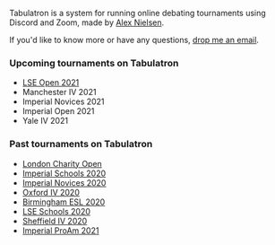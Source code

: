 Tabulatron is a system for running online debating tournaments using Discord and Zoom, made by [Alex Nielsen](https://alexnielsen.me).

If you'd like to know more or have any questions, [drop me an email](mailto:aen@tabulatron.com).

### Upcoming tournaments on Tabulatron

- [LSE Open 2021](https://lseopen.tabulatron.com)
- Manchester IV 2021
- Imperial Novices 2021
- Imperial Open 2021
- Yale IV 2021

### Past tournaments on Tabulatron

- [London Charity Open](https://londoncharityopen.org)
- [Imperial Schools 2020](https://schools.imperialdebating.org)
- [Imperial Novices 2020](https://novices.imperialdebating.org)
- [Oxford IV 2020](https://oxfordiv.tabulatron.com)
- [Birmingham ESL 2020](https://birminghamesl.tabulatron.com)
- [LSE Schools 2020](https://lseschools.tabulatron.com)
- [Sheffield IV 2020](https://sheffieldiv.tabulatron.com)
- [Imperial ProAm 2021](https://proam.imperialdebating.org)
